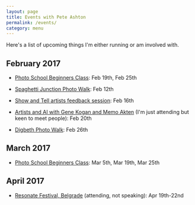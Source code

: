```yaml
---
layout: page
title: Events with Pete Ashton
permalink: /events/
category: menu
---
```


Here's a list of upcoming things I'm either running or am involved with.

## February 2017

- [Photo School Beginners Class](http://photo-school.co.uk/beginners-photography/): Feb 19th, Feb 25th

- [Spaghetti Junction Photo Walk](http://photo-school.co.uk/walks/): Feb 12th

- [Show and Tell artists feedback session](https://www.facebook.com/events/279302345822721): Feb 16th

- [Artists and AI with Gene Kogan and Memo Akten](https://www.eventbrite.co.uk/e/artists-and-machine-learning-registration-31817203111) (I'm just attending but keen to meet people): Feb 20th

- [Digbeth Photo Walk](http://photo-school.co.uk/walks/): Feb 26th

## March 2017

- [Photo School Beginners Class](http://photo-school.co.uk/beginners-photography/): Mar 5th, Mar 19th, Mar 25th

## April 2017

- [Resonate Festival, Belgrade](http://resonate.io/2017/) (attending, not speaking): Apr 19th-22nd